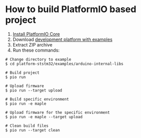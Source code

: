 How to build PlatformIO based project
=====================================

1. [Install PlatformIO Core](https://docs.platformio.org/page/core.html)
2. Download [development platform with examples](https://github.com/platformio/platform-ststm32/archive/develop.zip)
3. Extract ZIP archive
4. Run these commands:

```shell
# Change directory to example
$ cd platform-ststm32/examples/arduino-internal-libs

# Build project
$ pio run

# Upload firmware
$ pio run --target upload

# Build specific environment
$ pio run -e maple

# Upload firmware for the specific environment
$ pio run -e maple --target upload

# Clean build files
$ pio run --target clean
```
